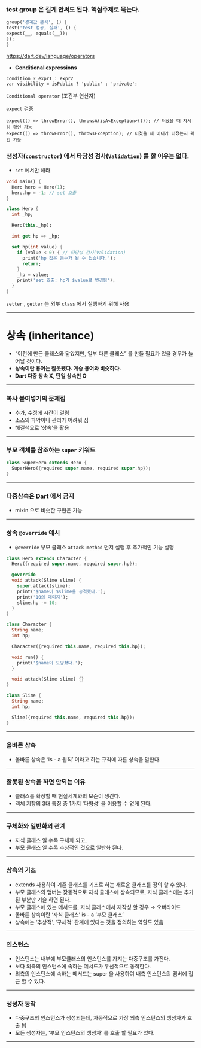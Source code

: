 ### test group 은 길게 안써도 된다. 핵심주제로 묶는다.

```dart
group('경계값 분석', () {
test('test 성공, 실패', () {
expect(__, equals(__));
});
}
```

https://dart.dev/language/operators

- **Conditional expressions**

```
condition ? expr1 : expr2
var visibility = isPublic ? 'public' : 'private';
```

`Conditional operator` (조건부 연산자)

`expect` 검증

```
expect(() => throwError(), throwsA(isA<Exception>())); // 터졌을 때 자세히 확인 가능
expect(() => throwError(), throwsException); // 터졌을 때 어디가 터졌는지 확인 가능
```

### 생성자(`constructor`) 에서 타당성 검사(`Validation`) 를 할 이유는 없다.

- `set` 에서만 해라

```dart
void main() {
  Hero hero = Hero(1);
  hero.hp = -1; // set 호출
}

class Hero {
  int _hp;

  Hero(this._hp);

  int get hp => _hp;

  set hp(int value) {
    if (value < 0) { // 타당성 검사(Validation)
      print('hp 값은 음수가 될 수 없습니다.');
      return;
    }
    _hp = value;
    print('set 호출: hp가 $value로 변경됨');
  }
}
```

`setter` , `getter`  는 외부 `class` 에서 실행하기 위해 사용

---

# 상속 (inheritance)

- “이전에 만든 클래스와 닮았지만, 일부 다른 클래스” 를 만들 필요가 있을 경우가 늘어날 것이다.
- **상속이란 용어는 잘못됐다. 계승 용어와 비슷하다.**
- **Dart 다중 상속 X, 단일 상속만 O**

---

### 복사 붙여넣기의 문제점

- 추가, 수정에 시간이 걸림
- 소스의 파악이나 관리가 어려워 짐
- 해결책으로 ‘상속’을 활용

---

### 부모 객체를 참조하는 `super` 키워드

```dart
class SuperHero extends Hero {
  SuperHero({required super.name, required super.hp});
}
```

---

### 다중상속은 Dart 에서 금지

- mixin 으로 비슷한 구현은 가능

---

### 상속 `@override` 예시

- `@override` 부모 클래스 `attack method` 먼저 실행 후 추가적인 기능 실행

```dart
class Hero extends Character {
  Hero({required super.name, required super.hp});

  @override
  void attack(Slime slime) {
    super.attack(slime); 
    print('$name이 $slime을 공격했다.');
    print('10의 데미지');
    slime.hp -= 10;
  }
}

class Character {
  String name;
  int hp;

  Character({required this.name, required this.hp});

  void run() {
    print('$name이 도망쳤다.');
  }

  void attack(Slime slime) {}
}

class Slime {
  String name;
  int hp;

  Slime({required this.name, required this.hp});
}
```

---

### 올바른 상속

- 올바른 상속은 ‘is - a 원칙’ 이라고 하는 규칙에 따른 상속을 말한다.

---

### 잘못된 상속을 하면 안되는 이유

- 클래스를 확장할 때 현실세계와의 모슨이 생긴다.
- 객체 지향의 3대 특징 중 1가지 ‘다형성’ 을 이용할 수 없게 된다.

---

### 구체화와 일반화의 관계

- 자식 클래스 일 수록 구체화 되고,
- 부모 클래스 일 수록 추상적인 것으로 일반화 된다.

---

### 상속의 기초

- extends 사용하여 기존 클래스를 기초로 하는 새로운 클래스를 정의 할 수 있다.
- 부모 클래스의 맴버는 잦동적으로 자식 클래스에 상속되므로, 자식 클래스에는 추가된 부분만 기술 하면 된다.
- 부모 클래스에 있는 메서드를, 자식 클래스에서 재작성 할 경우 → 오버라이드
- 올바른 상속이란 ‘자식 클래스’ is - a ‘부모 클래스’
- 상속에는 ‘추상적’, ‘구체적’ 관계에 있다는 것을 정의하는 역할도 있음

---

### 인스턴스

- 인스턴스는 내부에 부모클래스의 인스턴스를 가지는 다중구조를 가진다.
- 보다 외측의 인스턴스에 속하는 메서드가 우선적으로 동작한다.
- 외측의 인스턴스에 속하는 메서드는 super 을 사용하여 내측 인스턴스의 맴버에 접근 할 수 있따.

---

### 생성자 동작

- 다중구조의 인스턴스가 생성되는데, 자동적으로 가장 외측 인스턴스의 생성자가 호출 됨
- 모든 생성자는, ‘부모 인스턴스의 생성자’ 를 호출 할 필요가 있다.

---